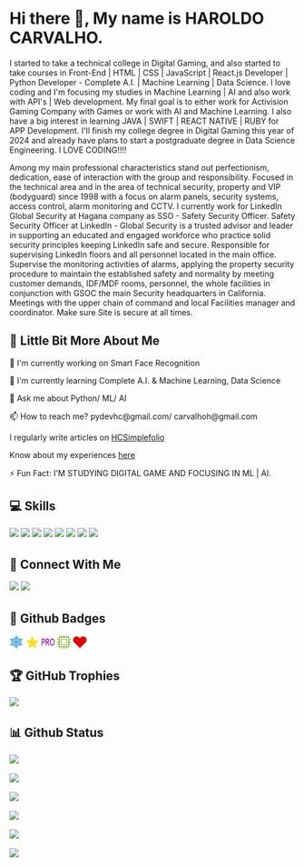 # Hi there 👋, My name is HAROLDO CARVALHO.

I started to take a technical college in Digital Gaming, and also started to take courses in Front-End | HTML | CSS | JavaScript | React.js Developer | Python Developer - Complete A.I. | Machine Learning | Data Science. I love coding and I'm focusing my studies in Machine Learning | AI  and also work with API's | Web development. My final goal is to either work for Activision Gaming Company with Games or work with AI and Machine Learning. I also have a big interest in learning JAVA | SWIFT | REACT NATIVE | RUBY for APP Development. I'll finish my college degree in Digital Gaming this year of 2024 and already have plans to start a postgraduate degree in Data Science Engineering. I LOVE CODING!!!!

Among my main professional characteristics stand out perfectionism, dedication, ease of interaction with the group and responsibility. Focused in the technical area and in the area of ​​technical security, property and VIP (bodyguard) since 1998 with a focus on alarm panels, security systems, access control, alarm monitoring and CCTV. I currently work for LinkedIn Global Security at Hagana company as SSO - Safety Security Officer. Safety Security Officer at LinkedIn - Global Security is a trusted advisor and leader in supporting an educated and engaged workforce who practice solid security principles keeping LinkedIn safe and secure. Responsible for supervising LinkedIn floors and all personnel located in the main office. Supervise the monitoring activities of alarms, applying the property security procedure to maintain the established safety and normality by meeting customer demands, IDF/MDF rooms, personnel, the whole facilities in conjunction with GSOC the main Security headquarters in California. Meetings with the upper chain of command and local Facilities manager and coordinator. Make sure Site is secure at all times.


## 💫 Little Bit More About Me
<p>🔭 I'm currently working on Smart Face Recognition</p>
<p>🌱 I'm currently learning Complete A.I. & Machine Learning, Data Science</p>
<p>💬 Ask me about Python/ ML/ AI</p>
<p>📫 How to reach me? pydevhc@gmail.com/ carvalhoh@gmail.com</p>
<p>I regularly write articles on <a href="https://hcsimplefolio.netlify.app/">HCSimplefolio</a></p>
<p>Know about my experiences <a href="linkedin.com/in/haroldo-carvalho-47317475">here</a></p>
<p>⚡ Fun Fact: I'M STUDYING DIGITAL GAME AND FOCUSING IN ML | AI. </p>

## 💻 Skills
<p>
<img src="https://img.shields.io/badge/python-3670A0?style=for-the-badge&logo=python&logoColor=ffdd54" style="margin-bottom: 4px;" height="30px">
<img src="https://img.shields.io/badge/javascript-%23323330.svg?style=for-the-badge&logo=javascript&logoColor=%23F7DF1E" style="margin-bottom: 4px;" height="30px">
<img src="https://img.shields.io/badge/Flutter-%2302569B.svg?style=for-the-badge&logo=Flutter&logoColor=white" style="margin-bottom: 4px;" height="30px">
<img src="https://img.shields.io/badge/html5-%23E34F26.svg?style=for-the-badge&logo=html5&logoColor=white" style="margin-bottom: 4px;" height="30px">
<img src="https://img.shields.io/badge/css3-%231572B6.svg?style=for-the-badge&logo=css3&logoColor=white" style="margin-bottom: 4px;" height="30px">
<img src="https://img.shields.io/badge/react-%2320232a.svg?style=for-the-badge&logo=react&logoColor=%2361DAFB" style="margin-bottom: 4px;" height="30px">
<img src="https://img.shields.io/badge/node.js-6DA55F?style=for-the-badge&logo=node.js&logoColor=white" style="margin-bottom: 4px;" height="30px">
<img src="https://img.shields.io/badge/flask-%23000.svg?style=for-the-badge&logo=flask&logoColor=white" style="margin-bottom: 4px;" height="30px">
</p>

## 👥 Connect With Me
<p>
<a href="https://linkedin.com/in/Haroldo%20Carvalho"><img src="https://img.shields.io/badge/linkedin-%230077B5.svg?style=for-the-badge&logo=linkedin&logoColor=white" style="margin-bottom: 4px;" height="30px" target="_blank"></a>
<a href="https://twitter.com/HAROLDO%20CARVALHO"><img src="https://img.shields.io/badge/Twitter-%231DA1F2.svg?style=for-the-badge&logo=Twitter&logoColor=white" style="margin-bottom: 4px;" height="30px" target="_blank"></a>
</p>

## 🌟 Github Badges
<p>
<img src="https://raw.githubusercontent.com/acervenky/animated-github-badges/master/assets/acbadge.gif" height="24px">
<img src="https://raw.githubusercontent.com/acervenky/animated-github-badges/master/assets/starbadge.gif" height="24px">
<img src="https://raw.githubusercontent.com/acervenky/animated-github-badges/master/assets/pro.gif" height="24px">
<img src="https://raw.githubusercontent.com/acervenky/animated-github-badges/master/assets/devbadge.gif" height="24px">
<img src="https://raw.githubusercontent.com/acervenky/animated-github-badges/master/assets/sponsorbadge.gif" height="24px">
</p>

## 🏆 GitHub Trophies

<p><img src="https://github-profile-trophy.vercel.app/?username=HaroldoC">
</p>

## 📊 Github Status

<p><img src="https://activity-graph.herokuapp.com/graph?username=HaroldoC"><p>

<p><img src="https://github-readme-stats.vercel.app/api?username=HaroldoC&show_icons=true"><p>

<p><img src="https://github-readme-stats.vercel.app/api/top-langs/?username=HaroldoC&layout=compact"><p>

<p><img src="https://metrics.lecoq.io/HaroldoC"><p>

<p><img src="https://github-readme-streak-stats.herokuapp.com/?user=HaroldoC"><p>

<p><img src="https://visitcount.itsvg.in/api?id=HaroldoC&label=Profile%20Views&color=12&icon=5&pretty=true"><p>
